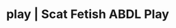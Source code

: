 ---
categories:
- Alt Romance
- Roleplay Fantasies
- Sensual Cosplay
- Femdom
- Immersive Erotica
image: /assets/images/1747714248417.png
layout: post
schema:
  description: Premium adult content featuring Scat Fetish, ABDL Play. High-quality
    artwork with sensual themes.
  keywords:
  - Immersive Erotica
  - Nerdy Seduction
  - ABDL Play
  - Latex Fetish
  - Interactive NSFW
  - Scat Fetish
  name: 1747714248417 | Scat Fetish ABDL Play
  type: VisualArtwork
seo:
  description: Featured content with exclusive ABDL Play, Scat Fetish. HD images available.
  keywords: ABDL Play, Scat Fetish
  og_image: /assets/images/1747714248417.png
  schema_type: VisualArtwork
tags:
- '#play'
- Scat Fetish
- ABDL Play
title: play | Scat Fetish ABDL Play
---